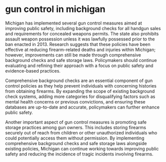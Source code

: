 # gun control in michigan

Michigan has implemented several gun control measures aimed at improving public safety, including background checks for all handgun sales and requirements for concealed weapons permits. The state also prohibits assault weapon possession unless it was lawfully possessed prior to the ban enacted in 2013. Research suggests that these policies have been effective at reducing firearm-related deaths and injuries within Michigan; however, improvements can still be made through comprehensive background checks and safe storage laws. Policymakers should continue evaluating and refining their approach with a focus on public safety and evidence-based practices.

Comprehensive background checks are an essential component of gun control policies as they help prevent individuals with concerning histories from obtaining firearms. By expanding the scope of existing background check systems, adding more categories for disqualifying factors such as mental health concerns or previous convictions, and ensuring these databases are up-to-date and accurate, policymakers can further enhance public safety.

Another important aspect of gun control measures is promoting safe storage practices among gun owners. This includes storing firearms securely out of reach from children or other unauthorized individuals who could potentially access them without permission. By implementing comprehensive background checks and safe storage laws alongside existing policies, Michigan can continue working towards improving public safety and reducing the incidence of tragic incidents involving firearms.